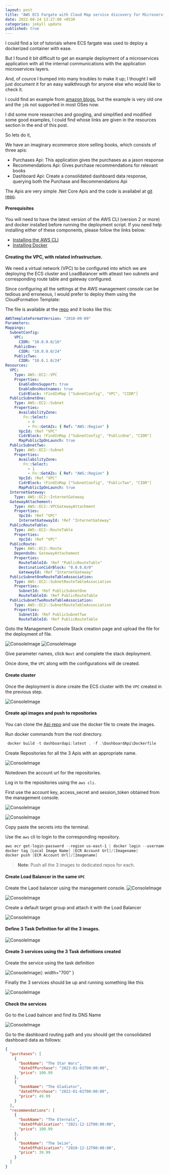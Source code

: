 ```yaml
---
layout: post
title: "AWS ECS Fargate with Cloud Map service discovery for Microservices"
date: 2022-08-24 13:27:00 +0530
categories: jekyll update
published: true
---
```


I could find a lot of tutorials where ECS fargate was used to deploy a dockerized container with ease.

But I found it bit difficult to get an example deployment of a microservices application with all the internal communications with the application microservices layers.

And, of cource I bumped into many troubles to make it up; I thought I will just document it for an easy walkthrough for anyone else who would like to check it.

I could find an example from [amazon blogs](https://docs.aws.amazon.com/prescriptive-guidance/latest/patterns/deploy-java-microservices-on-amazon-ecs-using-aws-fargate.html), but the example is very old one and the `jdk` not supported in most OSes now.

I did some more researches and googling, and simplified and modified some good examples, I could find whose links are given in the resources section in the end of this post.

So lets do it,

We have an imaginary ecommerce store selling books, which consists of three apis:

- Purchases Api: This application gives the purchases as a jason response
- Recommendations Api: Gives purchase recommendations for relevant books
- Dashboard Api: Create a consolidated dashboard data response, querying both the Purchase and Recommendations Api

The Apis are very simple .Net Core Apis and the code is availabel at [git repo]().

#### Prerequisites

You will need to have the latest version of the AWS CLI (version 2 or more) and docker installed before running the deployment script. If you need help installing either of these components, please follow the links below:

- [Installing the AWS CLI](http://docs.aws.amazon.com/cli/latest/userguide/installing.html)
- [Installing Docker](https://docs.docker.com/engine/installation/)

#### Creating the VPC, with related infrastructure.

We need a virtual network (VPC) to be configured into which we are deploying the ECS cluster and LoadBalancer with atleast two subnets and corresponding route table and gateway configured.

Since configuring all the settings at the AWS management console can be tedious and erroneous, I would prefer to deploy them using the CloudFormation Template:

The file is available at the [repo](https://github.com/iarunpaul/AWSECSServiceDiscovey.git) and it looks like this:

```yaml
AWSTemplateFormatVersion: "2010-09-09"
Parameters:
Mappings:
  SubnetConfig:
    VPC:
      CIDR: "10.0.0.0/16"
    PublicOne:
      CIDR: "10.0.0.0/24"
    PublicTwo:
      CIDR: "10.0.1.0/24"
Resources:
  VPC:
    Type: AWS::EC2::VPC
    Properties:
      EnableDnsSupport: true
      EnableDnsHostnames: true
      CidrBlock: !FindInMap ["SubnetConfig", "VPC", "CIDR"]
  PublicSubnetOne:
    Type: AWS::EC2::Subnet
    Properties:
      AvailabilityZone:
        Fn::Select:
          - 0
          - Fn::GetAZs: { Ref: "AWS::Region" }
      VpcId: !Ref "VPC"
      CidrBlock: !FindInMap ["SubnetConfig", "PublicOne", "CIDR"]
      MapPublicIpOnLaunch: true
  PublicSubnetTwo:
    Type: AWS::EC2::Subnet
    Properties:
      AvailabilityZone:
        Fn::Select:
          - 1
          - Fn::GetAZs: { Ref: "AWS::Region" }
      VpcId: !Ref "VPC"
      CidrBlock: !FindInMap ["SubnetConfig", "PublicTwo", "CIDR"]
      MapPublicIpOnLaunch: true
  InternetGateway:
    Type: AWS::EC2::InternetGateway
  GatewayAttachement:
    Type: AWS::EC2::VPCGatewayAttachment
    Properties:
      VpcId: !Ref "VPC"
      InternetGatewayId: !Ref "InternetGateway"
  PublicRouteTable:
    Type: AWS::EC2::RouteTable
    Properties:
      VpcId: !Ref "VPC"
  PublicRoute:
    Type: AWS::EC2::Route
    DependsOn: GatewayAttachement
    Properties:
      RouteTableId: !Ref "PublicRouteTable"
      DestinationCidrBlock: "0.0.0.0/0"
      GatewayId: !Ref "InternetGateway"
  PublicSubnetOneRouteTableAssociation:
    Type: AWS::EC2::SubnetRouteTableAssociation
    Properties:
      SubnetId: !Ref PublicSubnetOne
      RouteTableId: !Ref PublicRouteTable
  PublicSubnetTwoRouteTableAssociation:
    Type: AWS::EC2::SubnetRouteTableAssociation
    Properties:
      SubnetId: !Ref PublicSubnetTwo
      RouteTableId: !Ref PublicRouteTable
```

Goto the Management Console Stack creation page and upload the file for the deployment of file.

![ConsoleImage](/images/2022-08-24-aws-ecs-fargate/ConsoleImageStack.png)
![ConsoleImage](/images/2022-08-24-aws-ecs-fargate/ConsoleImageStack2.png)

Give parameter names, click `Next` and complete the stack deployment.

Once done, the `VPC` along with the configurations will de created.

#### Create cluster

Once the deployment is done create the ECS cluster with the `VPC` created in the previous step.

![ConsoleImage](/images/2022-08-24-aws-ecs-fargate/ConsoleClusterCreate.png)

#### Create api images and push to repositories

You can clone the [Api repo](https://github.com/iarunpaul/AWSECSServiceDiscovey.git) and use the docker file to create the images.

Run docker commands from the root directory.

```powershell
 docker build -t dashboardapi:latest . -f .\DashboardApi\Dockerfile

```

Create Repositories for all the 3 Apis with an appropriate name.

![ConsoleImage](/images/2022-08-24-aws-ecs-fargate/CreateRepo.png)

Notedown the account url for the repositories.

Log in to the repositories using the `aws cli`.

First use the account key, access_secret and session_token obtained from the management console.

![ConsoleImage](/images/2022-08-24-aws-ecs-fargate/ProgrammaticAccess1.png)

![ConsoleImage](/images/2022-08-24-aws-ecs-fargate/ProgrammaticAccess2.png)

Copy paste the secrets into the terminal.

Use the `aws` cli to login to the corresponding repository.

```powershell
aws ecr get-login-password --region us-east-1 | docker login --username AWS --password-stdin [ECR Account Url]/[Imagename]
docker tag [Local Image Name] [ECR Account Url]/[Imagename]
docker push [ECR Account Url]/[Imagename]
```

> **Note**: Push all the 3 images to dedicated repos for each.

#### Create Load Balancer in the same `VPC`

Create the Laod balancer using the management console.
![ConsoleImage](/images/2022-08-24-aws-ecs-fargate/CreateLoadBalncer1.png)

![ConsoleImage](/images/2022-08-24-aws-ecs-fargate/CreateLoadBalncer2.png)

Create a default target group and attach it with the Load Balancer

![ConsoleImage](/images/2022-08-24-aws-ecs-fargate/CreateLoadBalncer3.png)

#### Define 3 Task Definition for all the 3 images.

![ConsoleImage](/images/2022-08-24-aws-ecs-fargate/TaskDefinition.png)

#### Create 3 services using the 3 Task definitions created

Create the service using the task definition

![ConsoleImage](/images/2022-08-24-aws-ecs-fargate/ServiceCreate1.png){: width="700" }

Finally the 3 services should be up and running something like this

![ConsoleImage](/images/2022-08-24-aws-ecs-fargate/ServicesRunning.png)

#### Check the services

Go to the Load balncer and find its DNS Name

![ConsoleImage](/images/2022-08-24-aws-ecs-fargate/LBPublicIP.png)

Go to the dashboard routing path and you should get the consolidated dashboard data as follows:

```json
{
  "purchases": [
    {
      "bookName": "The Star Wars",
      "dateOfPurchase": "2022-01-01T00:00:00",
      "price": 100.99
    },
    {
      "bookName": "The Gladiator",
      "dateOfPurchase": "2022-01-01T00:00:00",
      "price": 49.99
    }
  ],
  "recommendations": [
    {
      "bookName": "The Eternals",
      "dateOfPublication": "2021-12-12T00:00:00",
      "price": 100.99
    },
    {
      "bookName": "The Seize",
      "dateOfPublication": "2010-12-12T00:00:00",
      "price": 39.99
    }
  ]
}
```

